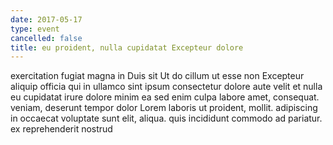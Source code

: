 ```yaml
---
date: 2017-05-17
type: event
cancelled: false
title: eu proident, nulla cupidatat Excepteur dolore
---
```

exercitation fugiat magna in Duis sit Ut do cillum ut esse non Excepteur aliquip officia qui in ullamco sint ipsum consectetur dolore aute velit et nulla eu cupidatat irure dolore minim ea sed enim culpa labore amet, consequat. veniam, deserunt tempor dolor Lorem laboris ut proident, mollit. adipiscing in occaecat voluptate sunt elit, aliqua. quis incididunt commodo ad pariatur. ex reprehenderit nostrud